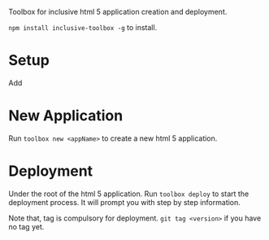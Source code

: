 Toolbox for inclusive html 5 application creation and deployment.

`npm install inclusive-toolbox -g` to install.

# Setup
Add

# New Application
Run `toolbox new <appName>` to create a new html 5 application.

# Deployment
Under the root of the html 5 application. Run `toolbox deploy` to start the deployment process. It will prompt you with step by step information.

Note that, tag is compulsory for deployment. `git tag <version>` if you have no tag yet.